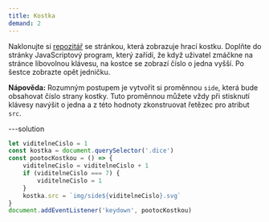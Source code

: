 ```yaml
---
title: Kostka
demand: 2
---
```


Naklonujte si [repozitář](https://github.com/Czechitas-podklady-WEB/kostka-zadani) se stránkou, která zobrazuje hrací kostku. Doplňte do stránky JavaScriptový program, který zařídí, že když uživatel zmáčkne na stránce libovolnou klávesu, na kostce se zobrazí číslo o jedna vyšší. Po šestce zobrazte opět jedničku.

**Nápověda:** Rozumným postupem je vytvořit si proměnnou `side`, která bude obsahovat číslo strany kostky. Tuto proměnnou můžete vždy při stisknutí klávesy navýšit o jedna a z této hodnoty zkonstruovat řetězec pro atribut `src`.

---solution

```js
let viditelneCislo = 1
const kostka = document.querySelector('.dice')
const pootocKostkou = () => {
	viditelneCislo = viditelneCislo + 1
	if (viditelneCislo === 7) {
		viditelneCislo = 1
	}
	kostka.src = `img/side${viditelneCislo}.svg`
}
document.addEventListener('keydown', pootocKostkou)
```
